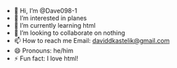 - 👋 Hi, I’m @Dave098-1
- 👀 I’m interested in planes
- 🌱 I’m currently learning html
- 💞️ I’m looking to collaborate on nothing
- 📫 How to reach me Email: daviddkastelik@gmail.com
- 😄 Pronouns: he/him
- ⚡ Fun fact: I love html!

<!---
Dave098-1/Dave098-1 is a ✨ special ✨ repository because its `README.md` (this file) appears on your GitHub profile.
You can click the Preview link to take a look at your changes.
--->
